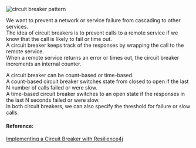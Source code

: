 ![circuit breaker pattern](https://github.com/bluething/spring-cloud-circuitbreaker-samples/blob/main/images/circuit%20breaker.png?raw=true)

We want to prevent a network or service failure from cascading to other services.  
The idea of circuit breakers is to prevent calls to a remote service if we know that the call is likely to fail or time out.  
A circuit breaker keeps track of the responses by wrapping the call to the remote service.  
When a remote service returns an error or times out, the circuit breaker increments an internal counter.

A circuit breaker can be count-based or time-based.  
A count-based circuit breaker switches state from closed to open if the last N number of calls failed or were slow.  
A time-based circuit breaker switches to an open state if the responses in the last N seconds failed or were slow.  
In both circuit breakers, we can also specify the threshold for failure or slow calls.

#### Reference:

[Implementing a Circuit Breaker with Resilience4j](https://reflectoring.io/circuitbreaker-with-resilience4j/)